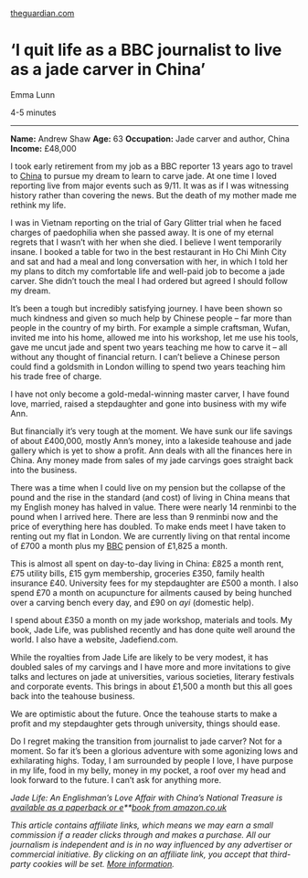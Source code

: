 [theguardian.com](https://www.theguardian.com/money/2020/jan/11/i-quit-life-as-a-bbc-journalist-to-live-as-a-jade-carver-in-china)

# ‘I quit life as a BBC journalist to live as a jade carver in China’

Emma Lunn

4-5 minutes

------

**Name:** Andrew Shaw
**Age:** 63
**Occupation:** Jade carver and author, China
**Income:** £48,000

I took early retirement from my job as a BBC reporter 13 years ago to travel to [China](https://www.theguardian.com/world/china) to pursue my dream to learn to carve jade. At one time I loved  reporting live from major events such as 9/11. It was as if I was  witnessing history rather than covering the news. But the death of my  mother made me rethink my life.

I was in Vietnam reporting on the trial of Gary Glitter trial when he faced charges of paedophilia when she passed away. It is one of my  eternal regrets that I wasn’t with her when she died. I believe I went  temporarily insane. I booked a table for two in the best restaurant in  Ho Chi Minh City and sat and had a meal and long conversation with her,  in which I told her my plans to ditch my comfortable life and well-paid  job to become a jade carver. She didn’t touch the meal I had ordered but agreed I should follow my dream.

It’s been a tough but incredibly satisfying journey. I have been  shown so much kindness and given so much help by Chinese people – far  more than people in the country of my birth. For example a simple  craftsman, Wufan, invited me into his home, allowed me into his  workshop, let me use his tools, gave me uncut jade and spent two years  teaching me how to carve it – all without any thought of financial  return. I can’t believe a Chinese person could find a goldsmith in London willing to spend two years teaching him his trade free of charge.

I have not only become a gold-medal-winning master carver, I have  found love, married, raised a stepdaughter and gone into business with my wife Ann.

But financially it’s very tough at the moment. We have sunk our life  savings of about £400,000, mostly Ann’s money, into a lakeside teahouse  and jade gallery which is yet to show a profit. Ann deals with all the  finances here in China. Any money made from sales of my jade carvings  goes straight back into the business.

There was a time when I could live on my pension but the collapse of  the pound and the rise in the standard (and cost) of living in China  means that my English money has halved in value. There were nearly 14  renminbi to the pound when I arrived here. There are less than 9  renminbi now and the price of everything here has doubled. To make ends  meet I have taken to renting out my flat in London. We are currently  living on that rental income of £700 a month plus my [BBC](https://www.theguardian.com/media/bbc) pension of £1,825 a month.

This is almost all spent on day-to-day living in China: £825 a month  rent, £75 utility bills, £15 gym membership, groceries £350, family  health insurance £40. University fees for my stepdaughter are £500 a  month. I also spend £70 a month on acupuncture for ailments caused by  being hunched over a carving bench every day, and £90 on *ayi* (domestic help).

I spend about £350 a month on my jade workshop, materials and tools.  My book, Jade Life, was published recently and has done quite well  around the world. I also have a website, Jadefiend.com.

While the royalties from Jade Life are likely to be very modest, it  has doubled sales of my carvings and I have more and more invitations to give talks and lectures on jade at universities, various societies,  literary festivals and corporate events. This brings in about £1,500 a  month but this all goes back into the teahouse business.

We are optimistic about the future. Once the teahouse starts to make a profit and my stepdaughter gets through university, things should ease.

Do I regret making the transition from journalist to jade carver? Not for a moment. So far it’s been a glorious adventure with some agonizing lows and exhilarating highs. Today, I am surrounded by people I love, I have purpose in my life, food in my belly, money in my pocket, a roof  over my head and look forward to the future. I can’t ask for anything  more.

*Jade Life: An Englishman’s Love Affair with China’s National Treasure* *is* *[available as a paperback or e](http://go.theguardian.com/?id=114047X1572903&url=https%3A%2F%2Fwww.amazon.co.uk%2FJade-Life-Englishmans-National-Treasure%2Fdp%2F988855218X&sref=https://www.theguardian.com/money/2020/jan/11/i-quit-life-as-a-bbc-journalist-to-live-as-a-jade-carver-in-china)**[book from amazon.co.uk](http://go.theguardian.com/?id=114047X1572903&url=https%3A%2F%2Fwww.amazon.co.uk%2FJade-Life-Englishmans-National-Treasure%2Fdp%2F988855218X&sref=https://www.theguardian.com/money/2020/jan/11/i-quit-life-as-a-bbc-journalist-to-live-as-a-jade-carver-in-china)*

 *This article contains affiliate links, which means we may  earn a small commission if a reader clicks through and makes a purchase. All our journalism is independent and is in no way influenced by any  advertiser or commercial initiative. By clicking on an affiliate link,  you accept that third-party cookies will be set. [More information](https://www.theguardian.com/info/2017/nov/01/reader-information-on-affiliate-links).* 

​          